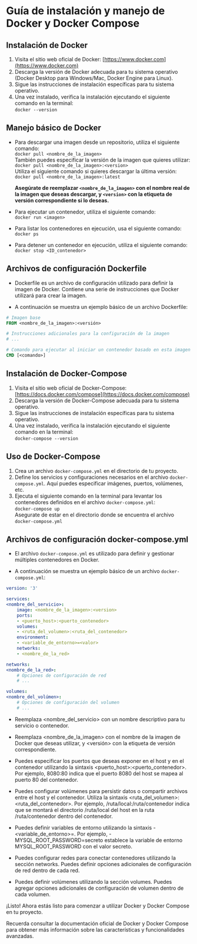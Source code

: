 # Guía de instalación y manejo de Docker y Docker Compose

## Instalación de Docker

1. Visita el sitio web oficial de Docker: [https://www.docker.com](https://www.docker.com)
2. Descarga la versión de Docker adecuada para tu sistema operativo (Docker Desktop para Windows/Mac, Docker Engine para Linux).
3. Sigue las instrucciones de instalación específicas para tu sistema operativo.
4. Una vez instalado, verifica la instalación ejecutando el siguiente comando en la terminal:  
   ```docker --version```

## Manejo básico de Docker

- Para descargar una imagen desde un repositorio, utiliza el siguiente comando:  
  ```docker pull <nombre_de_la_imagen>```  
  También puedes especificar la versión de la imagen que quieres utilizar:  
  ```docker pull <nombre_de_la_imagen>:<version>```  
  Utiliza el siguiente comando si quieres descargar la última versión:  
  ```docker pull <nombre_de_la_imagen>:latest```  

  **Asegúrate de reemplazar `<nombre_de_la_imagen>` con el nombre real de la imagen que deseas descargar, y `<version>` con la etiqueta de versión correspondiente si lo deseas.**

- Para ejecutar un contenedor, utiliza el siguiente comando:  
  ```docker run <imagen>```

- Para listar los contenedores en ejecución, usa el siguiente comando:  
  ```docker ps```

- Para detener un contenedor en ejecución, utiliza el siguiente comando:  
  ```docker stop <ID_contenedor>```

## Archivos de configuración Dockerfile

- Dockerfile es un archivo de configuración utilizado para definir la imagen de Docker. Contiene una serie de instrucciones que Docker utilizará para crear la imagen.

- A continuación se muestra un ejemplo básico de un archivo Dockerfile:

```dockerfile
# Imagen base
FROM <nombre_de_la_imagen>:<versión>

# Instrucciones adicionales para la configuración de la imagen
# ...

# Comando para ejecutar al iniciar un contenedor basado en esta imagen
CMD [<comando>]
```

## Instalación de Docker-Compose

1. Visita el sitio web oficial de Docker-Compose: [https://docs.docker.com/compose](https://docs.docker.com/compose)
2. Descarga la versión de Docker-Compose adecuada para tu sistema operativo.
3. Sigue las instrucciones de instalación específicas para tu sistema operativo.
4. Una vez instalado, verifica la instalación ejecutando el siguiente comando en la terminal:  
```docker-compose --version```  


## Uso de Docker-Compose

1. Crea un archivo `docker-compose.yml` en el directorio de tu proyecto.
2. Define los servicios y configuraciones necesarios en el archivo `docker-compose.yml`. Aquí puedes especificar imágenes, puertos, volúmenes, etc.  
3. Ejecuta el siguiente comando en la terminal para levantar los contenedores definidos en el archivo `docker-compose.yml`:  
```docker-compose up```  
Asegurate de estar en el directorio donde se encuentra el archivo `docker-compose.yml`

## Archivos de configuración docker-compose.yml

- El archivo `docker-compose.yml` es utilizado para definir y gestionar múltiples contenedores en Docker.

- A continuación se muestra un ejemplo básico de un archivo `docker-compose.yml`:

```yaml
version: '3'

services:
<nombre_del_servicio>:
    image: <nombre_de_la_imagen>:<version>
    ports:
    - <puerto_host>:<puerto_contenedor>
    volumes:
    - <ruta_del_volumen>:<ruta_del_contenedor>
    environment:
    - <variable_de_entorno>=<valor>
    networks:
    - <nombre_de_la_red>

networks:
<nombre_de_la_red>:
    # Opciones de configuración de red
    # ...

volumes:
<nombre_del_volúmen>:
    # Opciones de configuración del volumen
    # ...
```  
* Reemplaza <nombre_del_servicio> con un nombre descriptivo para tu servicio o contenedor.

* Reemplaza <nombre_de_la_imagen> con el nombre de la imagen de Docker que deseas utilizar, y <versión> con la etiqueta de versión correspondiente.

* Puedes especificar los puertos que deseas exponer en el host y en el contenedor utilizando la sintaxis <puerto_host>:<puerto_contenedor>. Por ejemplo, 8080:80 indica que el puerto 8080 del host se mapea al puerto 80 del contenedor.

* Puedes configurar volúmenes para persistir datos o compartir archivos entre el host y el contenedor. Utiliza la sintaxis <ruta_del_volumen>:<ruta_del_contenedor>. Por ejemplo, /ruta/local:/ruta/contenedor indica que se montará el directorio /ruta/local del host en la ruta /ruta/contenedor dentro del contenedor.

* Puedes definir variables de entorno utilizando la sintaxis - <variable_de_entorno>=<valor>. Por ejemplo, - MYSQL_ROOT_PASSWORD=secreto establece la variable de entorno MYSQL_ROOT_PASSWORD con el valor secreto.

* Puedes configurar redes para conectar contenedores utilizando la sección networks. Puedes definir opciones adicionales de configuración de red dentro de cada red.

* Puedes definir volúmenes utilizando la sección volumes. Puedes agregar opciones adicionales de configuración de volumen dentro de cada volumen.  



¡Listo! Ahora estás listo para comenzar a utilizar Docker y Docker Compose en tu proyecto.

Recuerda consultar la documentación oficial de Docker y Docker Compose para obtener más información sobre las características y funcionalidades avanzadas.

